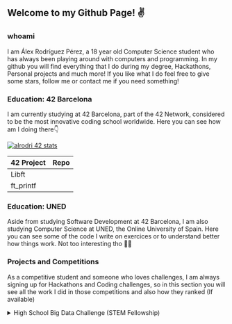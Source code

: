 ## Welcome to my Github Page! ✌️

### whoami

I am Álex Rodríguez Pérez, a 18 year old Computer Science student who has always been playing around with computers and programming. In my github you will find everything that I do during my degree, Hackathons, Personal projects and much more! If you like what I do feel free to give some stars, follow me or contact me if you need something!

### Education: 42 Barcelona

I am currently studying at 42 Barcelona, part of the 42 Network, considered to be the most innovative coding school worldwide. Here you can see how am I doing there👇

[![alrodri 42 stats](https://badge.mediaplus.ma/darkblue/alrodri2?1337Badge=off&UM6P=off)](https://github.com/oakoudad/badge42)

| 42 Project | Repo |
|----------- | ---- |
| Libft      |      |
| ft_printf  |      |

### Education: UNED

Aside from studying Software Development at 42 Barcelona, I am also studying Computer Science at UNED, the Online University of Spain. Here you can see some of the code I write on exercices or to understand better how things work. Not too interesting tho 🤷‍♂️

### Projects and Competitions

As a competitive student and someone who loves challenges, I am always signing up for Hackathons and Coding challenges, so in this section you will see all the work I did in those competitions and also how they ranked (If available)

<details><summary>High School Big Data Challenge (STEM Fellowship)</summary>
  
👉This competition focused on giving solutions aiming to solve SDG 7 (Afordable and Clean Energy). Along with my teammate, Andrei Dumitrache, we created a Genetic Algorithm from scratch that could find the optimal combination of 3 renewable energy resources 🌱 that could give the most energy without overpassing a given budget 💰.
  
  We submitted our code along with a paper explaining our solution, how and why we decided to do everything we decided to do. We were awarded with the **2nd Place Hunter Hub University of Calgary Entrepeneurship Award** and **3rd Place Let's Talk Science Analythics Award**
</details>
